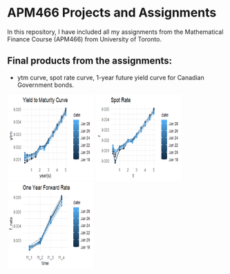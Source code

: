 # APM466 Projects and Assignments
In this repository, I have included all my assignments from the Mathematical Finance Course (APM466) from University of Toronto. 
## Final products from the assignments: 
- ytm curve, spot rate curve, 1-year future yield curve for Canadian Government bonds. 
<img src = "https://raw.githubusercontent.com/rhungc/APM466-Projects-and-Assignments/main/ytm%20plot.png" width = "200" height = "200">
<img src = "https://raw.githubusercontent.com/rhungc/APM466-Projects-and-Assignments/main/spot%20rate%20plot.png" width = "200" height = "200">
<img src = "https://raw.githubusercontent.com/rhungc/APM466-Projects-and-Assignments/main/Forward%20Rate%20plot.png" width = "200" height = "200">
